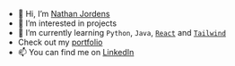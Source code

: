 - 👋 Hi, I’m [Nathan Jordens](@N4thanJ)
- 👀 I’m interested in projects
- 🌱 I’m currently learning `Python`, `Java`, [`React`](https://github.com/N4thanJ/portfolio) and [`Tailwind`](https://github.com/N4thanJ/portfolio)
- Check out my [portfolio](https://n4jthanj.vercel.app/)
- 📫 You can find me on [LinkedIn](https://www.linkedin.com/in/nathan-jordens-093b99275/)
